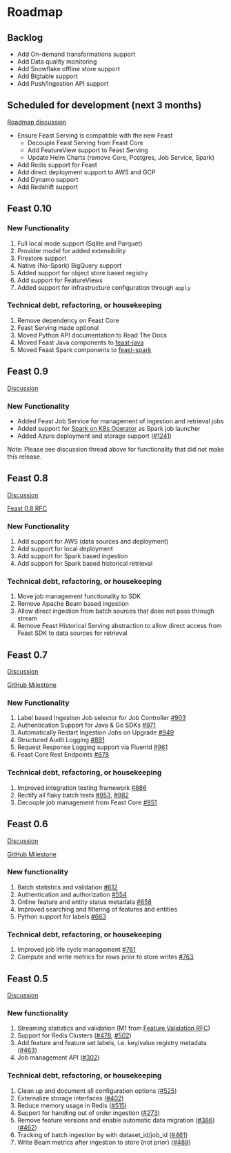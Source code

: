 # Roadmap

## Backlog

* Add On-demand transformations support
* Add Data quality monitoring
* Add Snowflake offline store support
* Add Bigtable support
* Add Push/Ingestion API support

## Scheduled for development \(next 3 months\)

[Roadmap discussion](https://github.com/feast-dev/feast/issues/1527)

* Ensure Feast Serving is compatible with the new Feast
  * Decouple Feast Serving from Feast Core
  * Add FeatureView support to Feast Serving
  * Update Helm Charts \(remove Core, Postgres, Job Service, Spark\)
* Add Redis support for Feast
* Add direct deployment support to AWS and GCP
* Add Dynamo support
* Add Redshift support

## Feast 0.10

### **New Functionality**

1. Full local mode support \(Sqlite and Parquet\)
2. Provider model for added extensibility
3. Firestore support
4. Native \(No-Spark\) BigQuery support
5. Added support for object store based registry
6. Add support for FeatureViews
7. Added support for infrastructure configuration through `apply`

### **Technical debt, refactoring, or housekeeping**

1. Remove dependency on Feast Core
2. Feast Serving made optional
3. Moved Python API documentation to Read The Docs
4. Moved Feast Java components to [feast-java](https://github.com/feast-dev/feast-java)
5. Moved Feast Spark components to [feast-spark](https://github.com/feast-dev/feast-spark)

## Feast 0.9

[Discussion](https://github.com/feast-dev/feast/issues/1131)

### New Functionality

* Added Feast Job Service for management of ingestion and retrieval jobs
* Added support for [Spark on K8s Operator](https://github.com/GoogleCloudPlatform/spark-on-k8s-operator) as Spark job launcher
* Added Azure deployment and storage support \([\#1241](https://github.com/feast-dev/feast/pull/1241)\)

Note: Please see discussion thread above for functionality that did not make this release.

## Feast 0.8

[Discussion](https://github.com/feast-dev/feast/issues/1018)

[Feast 0.8 RFC](https://docs.google.com/document/d/1snRxVb8ipWZjCiLlfkR4Oc28p7Fkv_UXjvxBFWjRBj4/edit#heading=h.yvkhw2cuvx5)

### **New Functionality**

1. Add support for AWS \(data sources and deployment\)
2. Add support for local deployment
3. Add support for Spark based ingestion
4. Add support for Spark based historical retrieval

### **Technical debt, refactoring, or housekeeping**

1. Move job management functionality to SDK
2. Remove Apache Beam based ingestion
3. Allow direct ingestion from batch sources that does not pass through stream
4. Remove Feast Historical Serving abstraction to allow direct access from Feast SDK to data sources for retrieval

## Feast 0.7

[Discussion](https://github.com/feast-dev/feast/issues/834)

[GitHub Milestone](https://github.com/feast-dev/feast/milestone/4)

### **New Functionality**

1. Label based Ingestion Job selector for Job Controller [\#903](https://github.com/feast-dev/feast/pull/903)
2. Authentication Support for Java & Go SDKs [\#971](https://github.com/feast-dev/feast/pull/971)
3. Automatically Restart Ingestion Jobs on Upgrade [\#949](https://github.com/feast-dev/feast/pull/949)
4. Structured Audit Logging [\#891](https://github.com/feast-dev/feast/pull/891)
5. Request Response Logging support via Fluentd [\#961](https://github.com/feast-dev/feast/pull/961)
6. Feast Core Rest Endpoints [\#878](https://github.com/feast-dev/feast/pull/878)

### **Technical debt, refactoring, or housekeeping**

1. Improved integration testing framework [\#886](https://github.com/feast-dev/feast/pull/886)
2. Rectify all flaky batch tests [\#953](https://github.com/feast-dev/feast/pull/953), [\#982](https://github.com/feast-dev/feast/pull/982)
3. Decouple job management from Feast Core [\#951](https://github.com/feast-dev/feast/pull/951)

## Feast 0.6

[Discussion](https://github.com/feast-dev/feast/issues/767)

[GitHub Milestone](https://github.com/feast-dev/feast/milestone/3)

### New functionality

1. Batch statistics and validation [\#612](https://github.com/feast-dev/feast/pull/612)
2. Authentication and authorization [\#554](https://github.com/feast-dev/feast/pull/554)
3. Online feature and entity status metadata [\#658](https://github.com/feast-dev/feast/pull/658)
4. Improved searching and filtering of features and entities 
5. Python support for labels [\#663](https://github.com/feast-dev/feast/issues/663)

### Technical debt, refactoring, or housekeeping

1. Improved job life cycle management [\#761](https://github.com/feast-dev/feast/issues/761)
2. Compute and write metrics for rows prior to store writes [\#763](https://github.com/feast-dev/feast/pull/763) 

## Feast 0.5

[Discussion](https://github.com/feast-dev/feast/issues/527)

### New functionality

1. Streaming statistics and validation \(M1 from [Feature Validation RFC](https://docs.google.com/document/d/1TPmd7r4mniL9Y-V_glZaWNo5LMXLshEAUpYsohojZ-8/edit)\)
2. Support for Redis Clusters \([\#478](https://github.com/feast-dev/feast/issues/478), [\#502](https://github.com/feast-dev/feast/issues/502)\)
3. Add feature and feature set labels, i.e. key/value registry metadata \([\#463](https://github.com/feast-dev/feast/issues/463)\)
4. Job management API  \([\#302](https://github.com/feast-dev/feast/issues/302)\)

### Technical debt, refactoring, or housekeeping

1. Clean up and document all configuration options \([\#525](https://github.com/feast-dev/feast/issues/525)\)
2. Externalize storage interfaces \([\#402](https://github.com/feast-dev/feast/issues/402)\)
3. Reduce memory usage in Redis \([\#515](https://github.com/feast-dev/feast/issues/515)\)
4. Support for handling out of order ingestion \([\#273](https://github.com/feast-dev/feast/issues/273)\)
5. Remove feature versions and enable automatic data migration \([\#386](https://github.com/feast-dev/feast/issues/386)\) \([\#462](https://github.com/feast-dev/feast/issues/462)\)
6. Tracking of batch ingestion by with dataset\_id/job\_id \([\#461](https://github.com/feast-dev/feast/issues/461)\)
7. Write Beam metrics after ingestion to store \(not prior\) \([\#489](https://github.com/feast-dev/feast/issues/489)\)

